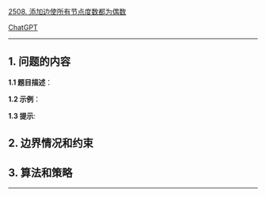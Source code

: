 [2508. 添加边使所有节点度数都为偶数](https://leetcode.cn/problems/add-edges-to-make-degrees-of-all-nodes-even)

[ChatGPT](chat.openai.com)

---

## 1. 问题的内容
**1.1 题目描述**：

**1.2 示例**：

**1.3 提示**:

## 2. 边界情况和约束


## 3. 算法和策略

---

